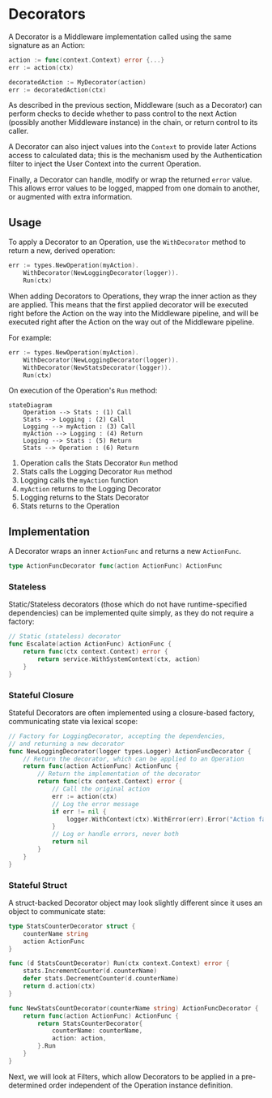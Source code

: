 # Decorators

A Decorator is a Middleware implementation called using the same signature as an Action:

```go
action := func(context.Context) error {...}
err := action(ctx)

decoratedAction := MyDecorator(action)
err := decoratedAction(ctx)
```

As described in the previous section, Middleware (such as a Decorator) can perform checks to 
decide whether to pass control to the next Action (possibly another Middleware instance) in the
chain, or return control to its caller.

A Decorator can also inject values into the `Context` to provide later Actions access to calculated
data;  this is the mechanism used by the Authentication filter to inject the User Context into
the current Operation.

Finally, a Decorator can handle, modify or wrap the returned `error` value.  This allows
error values to be logged, mapped from one domain to another, or augmented with extra
information.

## Usage

To apply a Decorator to an Operation, use the `WithDecorator` method to return a new, derived operation:
```go
err := types.NewOperation(myAction).
	WithDecorator(NewLoggingDecorator(logger)).
	Run(ctx)
```

When adding Decorators to Operations, they wrap the inner action as they are applied.
This means that the first applied decorator will be executed right before the Action 
on the way into the Middleware pipeline, and will be executed right after the Action
on the way out of the Middleware pipeline.

For example:

```go
err := types.NewOperation(myAction).
    WithDecorator(NewLoggingDecorator(logger)).
    WithDecorator(NewStatsDecorator(logger)).
    Run(ctx)
```


On execution of the Operation's `Run` method:

```mermaid
stateDiagram
    Operation --> Stats : (1) Call
    Stats --> Logging : (2) Call
    Logging --> myAction : (3) Call
    myAction --> Logging : (4) Return
    Logging --> Stats : (5) Return
    Stats --> Operation : (6) Return
```

1. Operation calls the Stats Decorator `Run` method
2. Stats calls the Logging Decorator `Run` method
3. Logging calls the `myAction` function
4. `myAction` returns to the Logging Decorator
5. Logging returns to the Stats Decorator
6. Stats returns to the Operation

## Implementation

A Decorator wraps an inner `ActionFunc` and returns a new `ActionFunc`.

```go
type ActionFuncDecorator func(action ActionFunc) ActionFunc
```

### Stateless

Static/Stateless decorators (those which do not have runtime-specified dependencies)
can be implemented quite simply, as they do not require a factory:

```go
// Static (stateless) decorator
func Escalate(action ActionFunc) ActionFunc {
    return func(ctx context.Context) error {
        return service.WithSystemContext(ctx, action)		
    }
}
```

### Stateful Closure

Stateful Decorators are often implemented using a closure-based factory, communicating
state via lexical scope:

```go
// Factory for LoggingDecorator, accepting the dependencies,
// and returning a new decorator
func NewLoggingDecorator(logger types.Logger) ActionFuncDecorator {
    // Return the decorator, which can be applied to an Operation
    return func(action ActionFunc) ActionFunc {
        // Return the implementation of the decorator
        return func(ctx context.Context) error {
            // Call the original action
            err := action(ctx)
            // Log the error message
            if err != nil {
                logger.WithContext(ctx).WithError(err).Error("Action failed")
            }
            // Log or handle errors, never both
            return nil
        }       
    }
}
```

### Stateful Struct

A struct-backed Decorator object may look slightly different since it uses an object
to communicate state:

```go
type StatsCounterDecorator struct {
    counterName string
    action ActionFunc
}

func (d StatsCountDecorator) Run(ctx context.Context) error {
    stats.IncrementCounter(d.counterName)
    defer stats.DecrementCounter(d.counterName)
    return d.action(ctx)
}

func NewStatsCountDecorator(counterName string) ActionFuncDecorator {
    return func(action ActionFunc) ActionFunc {
        return StatsCounterDecorator{
            counterName: counterName, 
            action: action,
        }.Run
    }	
}
```

Next, we will look at Filters, which allow Decorators to be applied in a pre-determined order
independent of the Operation instance definition.
